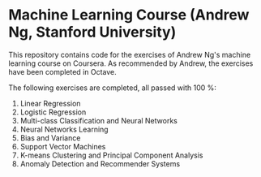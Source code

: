 # Machine Learning Course (Andrew Ng, Stanford University)

This repository contains code for the exercises of Andrew Ng's machine learning course on Coursera. As recommended by Andrew, the exercises have been completed in Octave.

The following exercises are completed, all passed with 100 %:

1. Linear Regression
2. Logistic Regression
3. Multi-class Classification and Neural Networks
4. Neural Networks Learning
5. Bias and Variance
6. Support Vector Machines
7. K-means Clustering and Principal Component Analysis
8. Anomaly Detection and Recommender Systems

